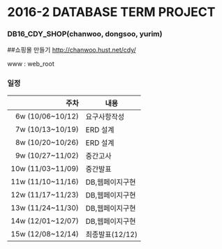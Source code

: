 # 2016-2 DATABASE TERM PROJECT
### DB16_CDY_SHOP(chanwoo, dongsoo, yurim)
##쇼핑몰 만들기
http://chanwoo.hust.net/cdy/

www : web_root

### 일정
|주차|내용|
|---:|----|
|6w (10/06~10/12)|요구사항작성|
|7w (10/13~10/19)|ERD 설계|
|8w (10/20~10/26)|ERD 설계|
|9w (10/27~11/02)|중간고사|
|10w (11/03~11/09)|중간발표|
|11w (11/10~11/16)|DB,웹페이지구현|
|12w (11/17~11/23)|DB,웹페이지구현|
|13w (11/24~11/30)|DB,웹페이지구현|
|14w (12/01~12/07)|DB,웹페이지구현|
|15w (12/08~12/14)|최종발표(12/12)|

